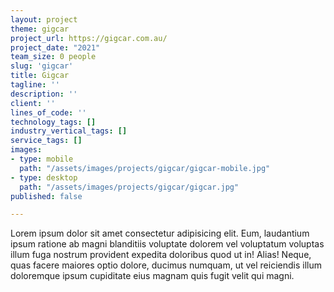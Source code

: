 ```yaml
---
layout: project
theme: gigcar
project_url: https://gigcar.com.au/
project_date: "2021"
team_size: 0 people
slug: 'gigcar'
title: Gigcar
tagline: ''
description: ''
client: ''
lines_of_code: ''
technology_tags: []
industry_vertical_tags: []
service_tags: []
images:
- type: mobile
  path: "/assets/images/projects/gigcar/gigcar-mobile.jpg"
- type: desktop
  path: "/assets/images/projects/gigcar/gigcar.jpg"
published: false

---
```

Lorem ipsum dolor sit amet consectetur adipisicing elit. Eum, laudantium ipsum ratione ab magni blanditiis voluptate dolorem vel voluptatum voluptas illum fuga nostrum provident expedita doloribus quod ut in! Alias! Neque, quas facere maiores optio dolore, ducimus numquam, ut vel reiciendis illum doloremque ipsum cupiditate eius magnam quis fugit velit qui magni.